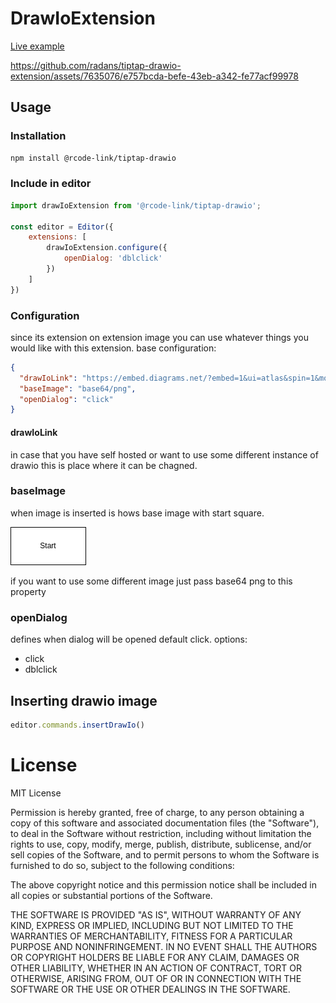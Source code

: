 # DrawIoExtension

[Live example](https://radans.github.io/tiptap-drawio-extension/)

https://github.com/radans/tiptap-drawio-extension/assets/7635076/e757bcda-befe-43eb-a342-fe77acf99978

## Usage

### Installation

```bash
npm install @rcode-link/tiptap-drawio
```

### Include in editor

```js
import drawIoExtension from '@rcode-link/tiptap-drawio';

const editor = Editor({
    extensions: [
        drawIoExtension.configure({
            openDialog: 'dblclick'
        })
    ]
})
```

### Configuration

since its extension on extension image you can use whatever things you would like with this extension.
base configuration:

```json
{
  "drawIoLink": "https://embed.diagrams.net/?embed=1&ui=atlas&spin=1&modified=unsavedChanges&proto=json",
  "baseImage": "base64/png",
  "openDialog": "click"
}
```

#### drawIoLink

in case that you have self hosted or want to use some different instance of drawio this is
place where it can be chagned.

### baseImage

when image is inserted is hows base image with start square.

![](images/baseImageExample.png)

if you want to use some different image just pass base64 png to this property

### openDialog
defines when dialog will be opened default click.
options: 
 - click
 - dblclick

## Inserting drawio image
```js
editor.commands.insertDrawIo()
```

# License
MIT License

Permission is hereby granted, free of charge, to any person obtaining a copy of this software and associated documentation files (the "Software"), to deal in the Software without restriction, including without limitation the rights to use, copy, modify, merge, publish, distribute, sublicense, and/or sell copies of the Software, and to permit persons to whom the Software is furnished to do so, subject to the following conditions:

The above copyright notice and this permission notice shall be included in all copies or substantial portions of the Software.

THE SOFTWARE IS PROVIDED "AS IS", WITHOUT WARRANTY OF ANY KIND, EXPRESS OR IMPLIED, INCLUDING BUT NOT LIMITED TO THE WARRANTIES OF MERCHANTABILITY, FITNESS FOR A PARTICULAR PURPOSE AND NONINFRINGEMENT. IN NO EVENT SHALL THE AUTHORS OR COPYRIGHT HOLDERS BE LIABLE FOR ANY CLAIM, DAMAGES OR OTHER LIABILITY, WHETHER IN AN ACTION OF CONTRACT, TORT OR OTHERWISE, ARISING FROM, OUT OF OR IN CONNECTION WITH THE SOFTWARE OR THE USE OR OTHER DEALINGS IN THE SOFTWARE.

